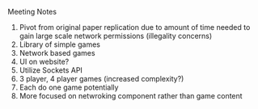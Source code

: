 Meeting Notes
  1. Pivot from original paper replication due to amount of time needed to gain large scale network permissions (illegality concerns)
  2. Library of simple games
  3. Network based games
  4. UI on website?
  5. Utilize Sockets API
  6. 3 player, 4 player games (increased complexity?)
  7. Each do one game potentially
  8. More focused on netwroking component rather than game content 
